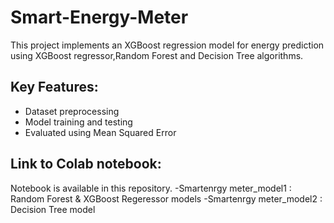 # Smart-Energy-Meter

This project implements an XGBoost regression model for energy prediction using XGBoost regressor,Random Forest and Decision Tree algorithms.

## Key Features:
- Dataset preprocessing
- Model training and testing
- Evaluated using Mean Squared Error

## Link to Colab notebook:
Notebook is available in this repository.
-Smartenrgy meter_model1 : Random Forest & XGBoost Regeressor models
-Smartenrgy meter_model2 : Decision Tree model

